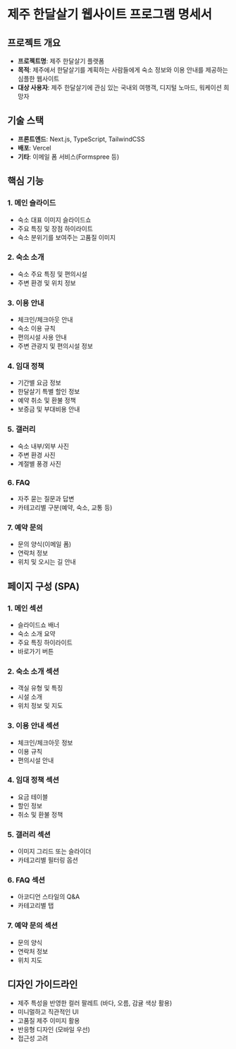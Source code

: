 # 제주 한달살기 웹사이트 프로그램 명세서

## 프로젝트 개요
- **프로젝트명**: 제주 한달살기 플랫폼
- **목적**: 제주에서 한달살기를 계획하는 사람들에게 숙소 정보와 이용 안내를 제공하는 심플한 웹사이트
- **대상 사용자**: 제주 한달살기에 관심 있는 국내외 여행객, 디지털 노마드, 워케이션 희망자

## 기술 스택
- **프론트엔드**: Next.js, TypeScript, TailwindCSS
- **배포**: Vercel
- **기타**: 이메일 폼 서비스(Formspree 등)

## 핵심 기능

### 1. 메인 슬라이드
- 숙소 대표 이미지 슬라이드쇼
- 주요 특징 및 장점 하이라이트
- 숙소 분위기를 보여주는 고품질 이미지

### 2. 숙소 소개
- 숙소 주요 특징 및 편의시설
- 주변 환경 및 위치 정보

### 3. 이용 안내
- 체크인/체크아웃 안내
- 숙소 이용 규칙
- 편의시설 사용 안내
- 주변 관광지 및 편의시설 정보

### 4. 임대 정책
- 기간별 요금 정보
- 한달살기 특별 할인 정보
- 예약 취소 및 환불 정책
- 보증금 및 부대비용 안내

### 5. 갤러리
- 숙소 내부/외부 사진
- 주변 환경 사진
- 계절별 풍경 사진

### 6. FAQ
- 자주 묻는 질문과 답변
- 카테고리별 구분(예약, 숙소, 교통 등)

### 7. 예약 문의
- 문의 양식(이메일 폼)
- 연락처 정보
- 위치 및 오시는 길 안내

## 페이지 구성 (SPA)

### 1. 메인 섹션
- 슬라이드쇼 배너
- 숙소 소개 요약
- 주요 특징 하이라이트
- 바로가기 버튼

### 2. 숙소 소개 섹션
- 객실 유형 및 특징
- 시설 소개
- 위치 정보 및 지도

### 3. 이용 안내 섹션
- 체크인/체크아웃 정보
- 이용 규칙
- 편의시설 안내

### 4. 임대 정책 섹션
- 요금 테이블
- 할인 정보
- 취소 및 환불 정책

### 5. 갤러리 섹션
- 이미지 그리드 또는 슬라이더
- 카테고리별 필터링 옵션

### 6. FAQ 섹션
- 아코디언 스타일의 Q&A
- 카테고리별 탭

### 7. 예약 문의 섹션
- 문의 양식
- 연락처 정보
- 위치 지도

## 디자인 가이드라인
- 제주 특성을 반영한 컬러 팔레트 (바다, 오름, 감귤 색상 활용)
- 미니멀하고 직관적인 UI
- 고품질 제주 이미지 활용
- 반응형 디자인 (모바일 우선)
- 접근성 고려
